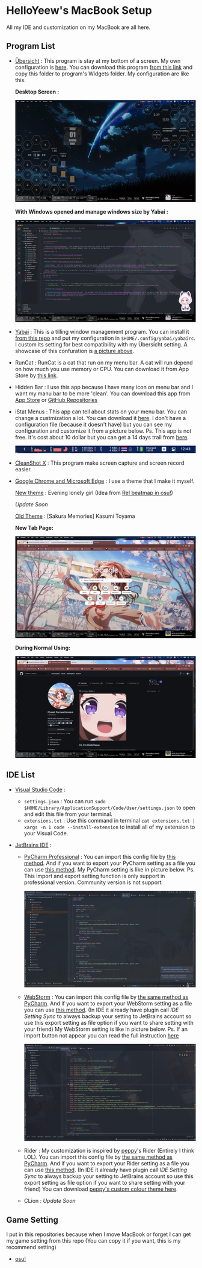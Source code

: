 # HelloYeew's MacBook Setup

All my IDE and customization on my MacBook are all here.

## Program List

- [Übersicht](/Übersicht%20Widgets) : This program is stay at my bottom of a screen. My own configuration is [here](/Übersicht%20Widgets). You can download this program [from this link](https://tracesof.net/uebersicht/) and copy this folder to program's Widgets folder. My configuration are like this.

  **Desktop Screen :**

  ![Übersicht Desktop](readme-images/ubersicht-desktop2.png)

  **With Windows opened and manage windows size by Yabai :**

  ![Übersicht Windows](readme-images/ubersicht-windows2.png)

- [Yabai](/yabai) : This is a tilling window management program. You can install it [from this repo](https://github.com/koekeishiya/yabai) and put my configuration in ```$HOME/.config/yabai/yabairc```. I custom its setting for best compatibility with my Übersicht setting. A showcase of this confuration is [a picture above](readme-images/ubersicht.png).

- RunCat : RunCat is a cat that run on my menu bar. A cat will run depend on how much you use memory or CPU. You can download it from App Store by [this link](https://apps.apple.com/th/app/runcat/id1429033973?mt=12).

- Hidden Bar : I use this app because I have many icon on menu bar and I want my manu bar to be more 'clean'. You can download this app from [App Store](https://apps.apple.com/app/hidden-bar/id1452453066) or [GitHub Repositories](https://github.com/dwarvesf/hidden)

- iStat Menus : This app can tell about stats on your menu bar. You can change a custmization a lot. You can download it [here](https://apps.apple.com/th/app/istat-menus/id1319778037?mt=12). I don't have a configuration file (because it doesn't have) but you can see my configuration and customize it from a picture below. Ps. This app is not free. It's cost about 10 dollar but you can get a 14 days trail from [here](https://bjango.com/mac/istatmenus/).

  ![iStat Menus configuration](readme-images/istat.png)

- [CleanShot X](https://cleanshot.com/) : This program make screen capture and screen record easier.

- [Google Chrome and Microsoft Edge](/chrome%20theme) : I use a theme that I make it myself.

  [New theme](/chrome%20theme/Evening%20Lonely%20Girl.crx) : Evening lonely girl (Idea from [ReI beatmap in osu!](https://osu.ppy.sh/beatmapsets/785858#osu/1657611))

  *Update Soon*

  [Old Theme](/chrome%20theme/[Sakura%20Memories]%20Kasumi%20Toyama.crx) : [Sakura Memories] Kasumi Toyama

  **New Tab Page:**

  ![Kasumi Theme New Tab](readme-images/chrome-kasumi-newtab.png)

  **During Normal Using:**

  ![Kasumi Theme GitHub](readme-images/chrome-kasumi-github.png)

## IDE List

- [Visual Studio Code](/VSCode) : 

  - ```settings.json``` : You can run ```sudo $HOME/Library/ApplicationSupport/Code/User/settings.json``` to open and edit this file from your terminal.
  - ```extensions.txt``` : Use this command in terminal ```cat extensions.txt | xargs -n 1 code --install-extension``` to install all of my extension to your Visual Code.

- [JetBrains IDE](/jetbrains) :
  
  - [PyCharm Professional](jetbrains/pycharm_settings.zip) : You can import this config file by [this method](readme-images/pycharm-import-setting.png). And if you want to export your PyCharm setting as a file you can use [this method](https://www.jetbrains.com/help/pycharm/sharing-your-ide-settings.html#import-export-settings). My PyCharm setting is like in picture below. Ps. This import and export setting function is only support in professional version. Community version is not support.

    ![PyCharm](readme-images/pycharm.png)
  
  - [WebStorm](jetbrains/webstorm_settings.zip) : You can import this config file by [the same method as PyCharm](readme-images/pycharm-import-setting.png). And if you want to export your WebStorm setting as a file you can use [this method](https://www.jetbrains.com/help/webstorm/sharing-your-ide-settings.html#import-export-settings). (In IDE it already have plugin call *IDE Setting Sync* to always backup your setting to JetBrains account so use this export setting as file option if you want to share setting with your friend) My WebStorm setting is like in picture below. Ps. If an import button not appear you can read the full instruction [here](https://www.jetbrains.com/help/webstorm/sharing-your-ide-settings.html#import-export-settings)

    ![WebStorms](readme-images/webstorm.png)

  - Rider : My customization is inspired by [peppy](https://github.com/peppy)'s Rider (Entirely I think LOL). You can import this config file by [the same method as PyCharm](readme-images/pycharm-import-setting.png). And if you want to export your Rider setting as a file you can use [this method](https://www.jetbrains.com/help/rider/Sharing_Your_IDE_Settings.html#import-export-settings). (In IDE it already have plugin call *IDE Setting Sync* to always backup your setting to JetBrains account so use this export setting as file option if you want to share setting with your friend) You can download [peppy's custom colour theme here](https://puu.sh/HdOkV/6f164fe614.jar).
  - CLion : *Update Soon*

## Game Setting

I put in this repositories because when I move MacBook or forget I can get my game setting from this repo (You can copy it if you want, this is my recommend setting)

- [osu!](osu)
